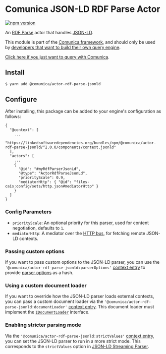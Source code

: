 # Comunica JSON-LD RDF Parse Actor

[![npm version](https://badge.fury.io/js/%40comunica%2Factor-rdf-parse-jsonld.svg)](https://www.npmjs.com/package/@comunica/actor-rdf-parse-jsonld)

An [RDF Parse](https://github.com/comunica/comunica/tree/master/packages/bus-rdf-parse) actor that handles [JSON-LD](https://json-ld.org/).

This module is part of the [Comunica framework](https://github.com/comunica/comunica),
and should only be used by [developers that want to build their own query engine](https://comunica.dev/docs/modify/).

[Click here if you just want to query with Comunica](https://comunica.dev/docs/query/).

## Install

```bash
$ yarn add @comunica/actor-rdf-parse-jsonld
```

## Configure

After installing, this package can be added to your engine's configuration as follows:
```text
{
  "@context": [
    ...
    "https://linkedsoftwaredependencies.org/bundles/npm/@comunica/actor-rdf-parse-jsonld/^2.0.0/components/context.jsonld"  
  ],
  "actors": [
    ...
    {
      "@id": "#myRdfParserJsonLd",
      "@type": "ActorRdfParseJsonLd",
      "priorityScale": 0.9,
      "mediatorHttp": { "@id": "files-cais:config/sets/http.json#mediatorHttp" }
    }
  ]
}
```

### Config Parameters

* `priorityScale`: An optional priority for this parser, used for content negotiation, defaults to `1`.
* `mediatorHttp`: A mediator over the [HTTP bus](https://github.com/comunica/comunica/tree/master/packages/bus-http), for fetching remote JSON-LD contexts.

### Passing custom options

If you want to pass custom options to the JSON-LD parser,
you can use the `'@comunica/actor-rdf-parse-jsonld:parserOptions'` [context entry](https://comunica.dev/docs/query/advanced/context/)
to provide [parser options](https://github.com/rubensworks/jsonld-streaming-parser.js#configuration) as a hash.

### Using a custom document loader

If you want to override how the JSON-LD parser loads external contexts,
you can pass a custom document loader via the `'@comunica/actor-rdf-parse-jsonld:documentLoader'` [context entry](https://comunica.dev/docs/query/advanced/context/).
This document loader must implement the [`IDocumentLoader`](https://github.com/rubensworks/jsonld-context-parser.js/blob/master/lib/IDocumentLoader.ts) interface.

### Enabling stricter parsing mode

Via the `'@comunica/actor-rdf-parse-jsonld:strictValues'` [context entry](https://comunica.dev/docs/query/advanced/context/),
you can set the JSON-LD parser to run in a more strict mode.
This corresponds to the `strictValues` option in [JSON-LD Streaming Parser](https://github.com/rubensworks/jsonld-streaming-parser.js#configuration).
